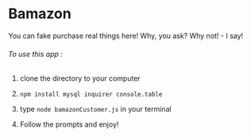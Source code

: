 # Bamazon

You can fake purchase real things here!
Why, you ask? Why not! - I say! 
 
###### To use this app : 
1. clone the directory to your computer

2. ```npm install mysql inquirer console.table```

3. type ```node bamazonCustomer.js``` in your terminal

4. Follow the prompts and enjoy!
